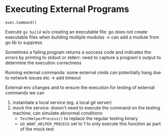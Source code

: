 # Executing External Programs
`exec.Command()` 

Execute `go build` w/o creating an executable file: go does not create executable files when building multiple modules -> can add a module from go lib to suppress 

Sometimes a failing program returns a success code and indicates the errors by printing to stdout or stderr: need to capture a program's output to determine the execution correctness 

Running external commands: some external cmds can potentially hang due to network issues etc -> add timeout

External env changes and to ensure the execution for testing of external commands we can
1. instantiate a local service (eg. a local git server)
2. mock the service: doesn't need to execute the command on the testing machine, can simulate abnormal conditions
    - `TestHelperPrecess()` to replace the regular testing binary
    - `GO_WANT_HELPER_PROCESS` set to 1 to only execute this function as part of the mock test